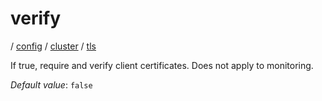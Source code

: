 # verify

/ [config](/ref/config/index.md) / [cluster](/ref/config/config/cluster/index.md) / [tls](/ref/config/config/cluster/tls/index.md) 

If true, require and verify client certificates. Does not apply to monitoring.

*Default value*: `false`
